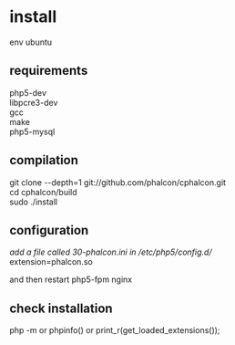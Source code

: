 # install #
env ubuntu

## requirements ##

php5-dev   
libpcre3-dev   
gcc  
make   
php5-mysql  

## compilation ##

git clone --depth=1 git://github.com/phalcon/cphalcon.git  
cd cphalcon/build   
sudo ./install   

## configuration ##

*add a file called 30-phalcon.ini in /etc/php5/config.d/*   
extension=phalcon.so   

and then restart php5-fpm  nginx

## check installation ##
php -m 
or phpinfo() 
or print_r(get_loaded_extensions());

